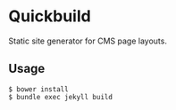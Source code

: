 # Quickbuild

Static site generator for CMS page layouts.

## Usage
    $ bower install
    $ bundle exec jekyll build
